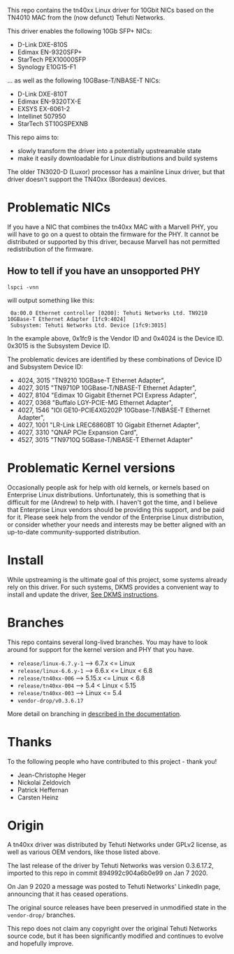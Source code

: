 
This repo contains the tn40xx Linux driver for 10Gbit NICs based on the TN4010 MAC from the (now defunct) Tehuti Networks.

This driver enables the following 10Gb SFP+ NICs:
- D-Link DXE-810S
- Edimax EN-9320SFP+
- StarTech PEX10000SFP
- Synology E10G15-F1

... as well as the following 10GBase-T/NBASE-T NICs:
- D-Link DXE-810T
- Edimax EN-9320TX-E
- EXSYS EX-6061-2
- Intellinet 507950
- StarTech ST10GSPEXNB

This repo aims to:
- slowly transform the driver into a potentially upstreamable state
- make it easily downloadable for Linux distributions and build systems

The older TN3020-D (Luxor) processor has a mainline Linux driver, but that driver doesn't support the TN40xx (Bordeaux) devices.

# Problematic NICs

If you have a NIC that combines the tn40xx MAC with a Marvell PHY, you will have to go on a quest to obtain the firmware for the PHY. It cannot be distributed or supported by this driver, because Marvell has not permitted redistribution of the firmware.

## How to tell if you have an unsopported PHY
   ```
   lspci -vnn
   ```

will output something like this:

   ```
    0a:00.0 Ethernet controller [0200]: Tehuti Networks Ltd. TN9210 10GBase-T Ethernet Adapter [1fc9:4024]
	Subsystem: Tehuti Networks Ltd. Device [1fc9:3015]
   ```

   In the example above, 0x1fc9 is the Vendor ID and 0x4024 is the Device ID. 0x3015 is the Subsystem Device ID.

   The problematic devices are identified by these combinations of Device ID and Subsystem Device ID:
   - 4024, 3015 "TN9210 10GBase-T Ethernet Adapter",
   - 4027, 3015 "TN9710P 10GBase-T/NBASE-T Ethernet Adapter",
   - 4027, 8104 "Edimax 10 Gigabit Ethernet PCI Express Adapter",
   - 4027, 0368 "Buffalo LGY-PCIE-MG Ethernet Adapter",
   - 4027, 1546 "IOI GE10-PCIE4XG202P 10Gbase-T/NBASE-T Ethernet Adapter",
   - 4027, 1001 "LR-Link LREC6860BT 10 Gigabit Ethernet Adapter",
   - 4027, 3310 "QNAP PCIe Expansion Card",
   - 4527, 3015 "TN9710Q 5GBase-T/NBASE-T Ethernet Adapter"


# Problematic Kernel versions

Occasionally people ask for help with old kernels, or kernels based on Enterprise Linux distributions. Unfortunately, this is something that is difficult for me (Andrew) to help with. I haven't got the time, and I believe that Enterprise Linux vendors should be providing this support, and be paid for it. Please seek help from the vendor of the Enterprise Linux distribution, or consider whether your needs and interests may be better aligned with an up-to-date community-supported distribution.

# Install

While upstreaming is the ultimate goal of this project, some systems already rely on this driver. For such systems, DKMS provides a convenient way to install and update the driver, [See DKMS instructions](docs/dkms.md).

# Branches

This repo contains several long-lived branches. You may have to look around for support for the kernel version and PHY that you have.
- `release/linux-6.7.y-1` --> 6.7.x <= Linux
- `release/linux-6.6.y-1` --> 6.6.x <= Linux < 6.8
- `release/tn40xx-006`    --> 5.15.x <= Linux < 6.8
- `release/tn40xx-004`    --> 5.4 < Linux < 5.15
- `release/tn40xx-003`    --> Linux <= 5.4
- `vendor-drop/v0.3.6.17`

More detail on branching in [described in the documentation](docs/branches.md).

# Thanks

To the following people who have contributed to this project - thank you!
- Jean-Christophe Heger
- Nickolai Zeldovich
- Patrick Heffernan
- Carsten Heinz

# Origin

A tn40xx driver was distributed by Tehuti Networks under GPLv2 license, as well as various OEM vendors, like those listed above.

The last release of the driver by Tehuti Networks was version 0.3.6.17.2, imported to this repo in commit 894992c904a6b0e99 on Jan 7 2020.

On Jan 9 2020 a message was posted to Tehuti Networks' LinkedIn page, announcing that it has ceased operations.

The original source releases have been preserved in unmodified state in the `vendor-drop/` branches.

This repo does not claim any copyright over the original Tehuti Networks source code, but it has been significantly modified and continues to evolve and hopefully improve.
